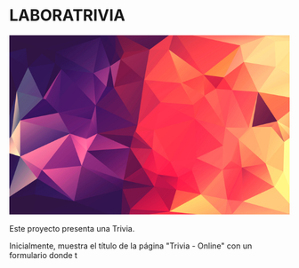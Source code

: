 # LABORATRIVIA


![Trivia](img/trivia.jpg)

Este proyecto presenta una Trivia.

Inicialmente, muestra el título de la página "Trivia - Online" con un formulario donde t
